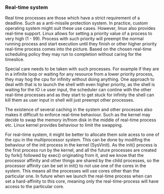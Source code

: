 ### Real-time system
Real time processes are those which have a strict requirement of a deadline. Such as a anti-missile protection system. In practice, custom operating system might suit these use cases. However, linux also provides real-time support. Linux allows for setting a priority value of a process to very high (1 - 99). Process with such priority will preempt the normal running process and start execution until they finish or other higher priority real-time process comes into the picture. Based on the chosen real-time scheduling policy they may run to completion without caring for the timeslice. 

Special care needs to be taken with such processes. For example if they are in a infinite loop or waiting for any resource from a lower priority process, they may hog the cpu for infinity without doing anything. One approach to deal with that is to launch the shell with even higher priority, as the shell is waiting for the IO i.e user input, the scheduler can contine with the other real-time processes and as they start to get stuck for infinity the shell can kill them as user input in shell will just preempt other processes.

The existence of several caching in the system and other processes also makes it difficult to enforce real-time behaviour. Such as the kernel may decide to swap the memory in/from disk in the middle of real-time process etc. Linux kernel provides behaviour to limit the swapping.

For real-time system, it might be better to allocate them sole acess to one of the cpu in the multiprocessor system. This can be done by modifing the behaviour of the init process in the kernel (SysVinit). As the init() process is the first process run by the kernel, and all the future processes are created by fork() followed by exec() originating from it, and we know that the processor affinity and other things are shared by the child processes, so the processor affinity can be set in init() to not use one of the cores in the system. This means all the processes will use cores other than the particular one. In future when we launch the real-time process when can set a hard-affinity to this core, meaning only the real-time-process will have access to the particular core.